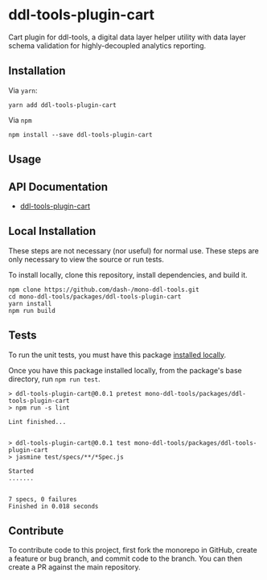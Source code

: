 # ddl-tools-plugin-cart

Cart plugin for ddl-tools, a digital data layer helper utility with data layer
schema validation for highly-decoupled analytics reporting.

## Installation

Via `yarn`:

```
yarn add ddl-tools-plugin-cart
```

Via `npm`

```
npm install --save ddl-tools-plugin-cart
```

<a name="usage"></a>

## Usage

## API Documentation

* [ddl-tools-plugin-cart](../../docs/ddl-tools-plugin-cart/cartPlugin.md)


## Local Installation

These steps are not necessary (nor useful) for normal use.  These steps are only
necessary to view the source or run tests.

To install locally, clone this repository, install dependencies, and build it.

```
npm clone https://github.com/dash-/mono-ddl-tools.git
cd mono-ddl-tools/packages/ddl-tools-plugin-cart
yarn install
npm run build
```

## Tests

To run the unit tests, you must have this package
[installed locally](#local-installation).

Once you have this package installed locally, from the package's base
directory, run `npm run test`.

```
> ddl-tools-plugin-cart@0.0.1 pretest mono-ddl-tools/packages/ddl-tools-plugin-cart
> npm run -s lint

Lint finished...


> ddl-tools-plugin-cart@0.0.1 test mono-ddl-tools/packages/ddl-tools-plugin-cart
> jasmine test/specs/**/*Spec.js

Started
.......


7 specs, 0 failures
Finished in 0.018 seconds
```

## Contribute

To contribute code to this project, first fork the monorepo in GitHub, create
a feature or bug branch, and commit code to the branch.  You can then create a
PR against the main repository.

